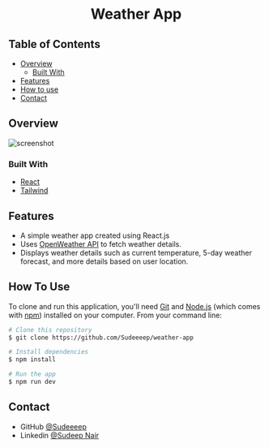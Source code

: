 <!-- Please update value in the {}  -->

<h1 align="center">Weather App</h1>

<!-- TABLE OF CONTENTS -->

## Table of Contents

- [Overview](#overview)
  - [Built With](#built-with)
- [Features](#features)
- [How to use](#how-to-use)
- [Contact](#contact)

<!-- OVERVIEW -->

## Overview

![screenshot](https://github.com/Sudeeeep/weather-app/assets/77622737/a974a418-5b0d-4b97-9651-742a6f13f698)

### Built With

<!-- This section should list any major frameworks that you built your project using. Here are a few examples.-->

- [React](https://reactjs.org/)
- [Tailwind](https://tailwindcss.com/)

## Features

<!-- List the features of your application or follow the template. Don't share the figma file here :) -->

- A simple weather app created using React.js
- Uses [OpenWeather API](https://openweathermap.org/api) to fetch weather details.
- Displays weather details such as current temperature, 5-day weather forecast, and more details based on user location.

## How To Use

<!-- Example: -->

To clone and run this application, you'll need [Git](https://git-scm.com) and [Node.js](https://nodejs.org/en/download/) (which comes with [npm](http://npmjs.com)) installed on your computer. From your command line:

```bash
# Clone this repository
$ git clone https://github.com/Sudeeeep/weather-app

# Install dependencies
$ npm install

# Run the app
$ npm run dev
```

## Contact

- GitHub [@Sudeeeep](https://github.com/Sudeeeep)
- Linkedin [@Sudeep Nair](https://www.linkedin.com/in/sudeep-nair-1295a8201)

